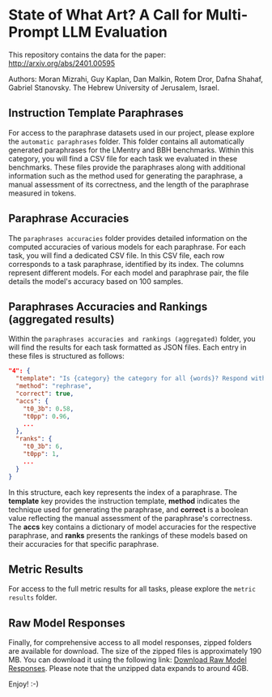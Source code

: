 # State of What Art? A Call for Multi-Prompt LLM Evaluation

This repository contains the data for the paper: http://arxiv.org/abs/2401.00595

Authors: Moran Mizrahi, Guy Kaplan, Dan Malkin, Rotem Dror, Dafna Shahaf, Gabriel Stanovsky.
The Hebrew University of Jerusalem, Israel. 

## Instruction Template Paraphrases

For access to the paraphrase datasets used in our project, please explore the `automatic paraphrases` folder. This folder contains all automatically generated paraphrases for the LMentry and BBH benchmarks. Within this category, you will find a CSV file for each task we evaluated in these benchmarks. These files provide the paraphrases along with additional information such as the method used for generating the paraphrase, a manual assessment of its correctness, and the length of the paraphrase measured in tokens.

## Paraphrase Accuracies

The `paraphrases accuracies` folder provides detailed information on the computed accuracies of various models for each paraphrase. For each task, you will find a dedicated CSV file. In this CSV file, each row corresponds to a task paraphrase, identified by its index. The columns represent different models. For each model and paraphrase pair, the file details the model's accuracy based on 100 samples.

## Paraphrases Accuracies and Rankings (aggregated results)

Within the `paraphrases accuracies and rankings (aggregated)` folder, you will find the results for each task formatted as JSON files. Each entry in these files is structured as follows:

```json
"4": {
  "template": "Is {category} the category for all {words}? Respond with either \"yes\" or \"no\".",
  "method": "rephrase",
  "correct": true,
  "accs": {
    "t0_3b": 0.58,
    "t0pp": 0.96,
    ...
  },
  "ranks": {
    "t0_3b": 6,
    "t0pp": 1,
    ...
  }
}
```
In this structure, each key represents the index of a paraphrase. The **template** key provides the instruction template, **method** indicates the technique used for generating the paraphrase, and **correct** is a boolean value reflecting the manual assessment of the paraphrase's correctness. The **accs** key contains a dictionary of model accuracies for the respective paraphrase, and **ranks** presents the rankings of these models based on their accuracies for that specific paraphrase. 

## Metric Results
For access to the full metric results for all tasks, please explore the `metric results` folder.

## Raw Model Responses

Finally, for comprehensive access to all model responses, zipped folders are available for download. The size of the zipped files is approximately 190 MB. You can download it using the following link: [Download Raw Model Responses](https://www.dropbox.com/scl/fo/y9dd8zbteyf0xrjxdtm3e/h?rlkey=okp52gleuibw72fhe62egr6lp&dl=0). Please note that the unzipped data expands to around 4GB. 

Enjoy! :-)
